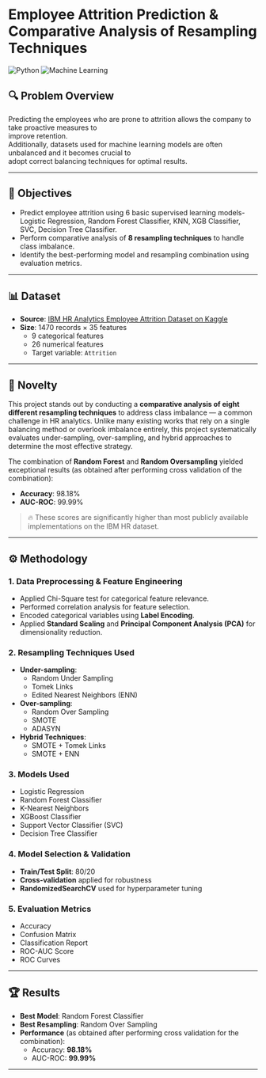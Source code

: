 # Employee Attrition Prediction & Comparative Analysis of Resampling Techniques

![Python](https://img.shields.io/badge/Python-3.8+-blue.svg)
![Machine Learning](https://img.shields.io/badge/ML-Scikit--Learn-yellow.svg)

## 🔍 Problem Overview

Predicting the employees who are prone to attrition allows the company to take proactive measures to  
improve retention.  
Additionally, datasets used for machine learning models are often unbalanced and it becomes crucial to  
adopt correct balancing techniques for optimal results.

---

## 🎯 Objectives

- Predict employee attrition using 6 basic supervised learning models- Logistic Regression, Random Forest Classifier, KNN, XGB Classifier, SVC, Decision Tree Classifier.
- Perform comparative analysis of **8 resampling techniques** to handle class imbalance.
- Identify the best-performing model and resampling combination using evaluation metrics.

---
## 📊 Dataset

- **Source**: [IBM HR Analytics Employee Attrition Dataset on Kaggle](https://www.kaggle.com/datasets/pavansubhasht/ibm-hr-analytics-attrition-dataset)
- **Size**: 1470 records × 35 features
  - 9 categorical features
  - 26 numerical features
  - Target variable: `Attrition`

---
## 🔬 Novelty

This project stands out by conducting a **comparative analysis of eight different resampling techniques**  to address class imbalance — a common challenge in HR analytics. Unlike many existing works that rely on a single balancing method or overlook imbalance entirely, this project systematically evaluates under-sampling, over-sampling, and hybrid approaches to determine the most effective strategy.

The combination of **Random Forest** and **Random Oversampling** yielded exceptional results (as obtained after performing cross validation of the combination):
- **Accuracy**: 98.18%
- **AUC-ROC**: 99.99%

> 🔥 These scores are significantly higher than most publicly available implementations on the IBM HR dataset.
---

## ⚙️ Methodology

### 1. **Data Preprocessing & Feature Engineering**
- Applied Chi-Square test for categorical feature relevance.
- Performed correlation analysis for feature selection.
- Encoded categorical variables using **Label Encoding**.
- Applied **Standard Scaling** and **Principal Component Analysis (PCA)** for dimensionality reduction.

### 2. **Resampling Techniques Used**
- **Under-sampling**:
  - Random Under Sampling
  - Tomek Links
  - Edited Nearest Neighbors (ENN)
- **Over-sampling**:
  - Random Over Sampling
  - SMOTE
  - ADASYN
- **Hybrid Techniques**:
  - SMOTE + Tomek Links
  - SMOTE + ENN

### 3. **Models Used**
- Logistic Regression
- Random Forest Classifier
- K-Nearest Neighbors
- XGBoost Classifier
- Support Vector Classifier (SVC)
- Decision Tree Classifier

### 4. **Model Selection & Validation**
- **Train/Test Split**: 80/20
- **Cross-validation** applied for robustness
- **RandomizedSearchCV** used for hyperparameter tuning

### 5. **Evaluation Metrics**
- Accuracy
- Confusion Matrix
- Classification Report
- ROC-AUC Score
- ROC Curves

---

## 🏆 Results

- **Best Model**: Random Forest Classifier
- **Best Resampling**: Random Over Sampling
- **Performance** (as obtained after performing cross validation for the combination):
  - Accuracy: **98.18%**
  - AUC-ROC: **99.99%**

---


